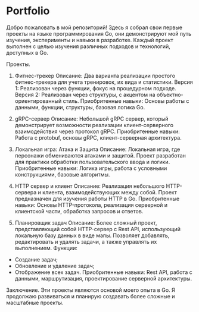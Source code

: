 # Portfolio
Добро пожаловать в мой репозиторий! Здесь я собрал свои первые проекты на языке программирования Go, они демонстрируют мой путь изучения, эксперименты и навыки в разработке. 
Каждый проект выполнен с целью изучения различных подходов и технологий, доступных в Go.

Проекты.
1. Фитнес-трекер
Описание: Два варианта реализации простого фитнес-трекера для учета тренировок, их вида и статистики.
Версия 1: Реализован через функции, фокус на процедурном подходе.
Версия 2: Реализован через структуры, с акцентом на объектно-ориентированный стиль.
Приобритенные навыки: Основы работы с данными, функции, структуры, базовая логика Go.

2. gRPC-сервер
Описание: Небольшой gRPC сервер, который демонстрирует возможности реализации клиент-серверного взаимодействия через протокол gRPC.
Приобритенные навыки: Работа с protobuf, основы gRPC, клиент-серверная архитектура.

3. Локальная игра: Атака и Защита
Описание: Локальная игра, где персонажи обмениваются атаками и защитой. Проект разработан для практики обработки пользовательского ввода и логики.
Приобритенные навыки: Логика игры, работа с условными конструкциями, базовые алгоритмы.

4. HTTP сервер и клиент
Описание: Реализация небольшого HTTP-сервера и клиента, взаимодействующих между собой. Проект предназначен для изучения работы HTTP в Go.
Приобритенные навыки: Основы HTTP-протокола, реализация серверной и клиентской части, обработка запросов и ответов.

5. Планировщик задач
Описание: Более сложный проект, представляющий собой HTTP-сервер с Rest API, использующий локальную базу данных в виде мапы. Позволяет добавлять, редактировать и удалять задачи, а также управлять их выполнением.
Функции:
- Создание задач;
- Обновление и удаление задач;
- Отображение всех задач.
Приобритенные навыки: Rest API, работа с данными, маршрутизация, проектирование серверной архитектуры.

Заключение.
Эти проекты являются основой моего опыта в Go. Я продолжаю развиваться и планирую создавать более сложные и масштабные проекты.
